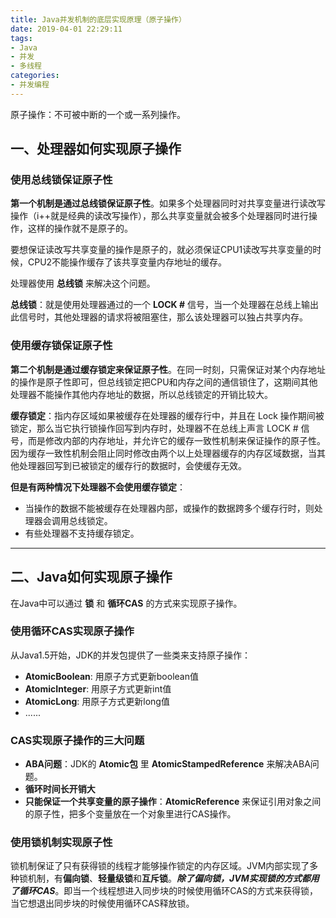 ```yaml
---
title: Java并发机制的底层实现原理（原子操作）
date: 2019-04-01 22:29:11
tags:
- Java
- 并发
- 多线程
categories:
- 并发编程
---
```


原子操作：不可被中断的一个或一系列操作。

## 一、处理器如何实现原子操作

### 使用总线锁保证原子性

**第一个机制是通过总线锁保证原子性**。如果多个处理器同时对共享变量进行读改写操作（i++就是经典的读改写操作），那么共享变量就会被多个处理器同时进行操作，这样的操作就不是原子的。

要想保证读改写共享变量的操作是原子的，就必须保证CPU1读改写共享变量的时候，CPU2不能操作缓存了该共享变量内存地址的缓存。

处理器使用 **总线锁** 来解决这个问题。

**总线锁**：就是使用处理器通过的一个 **LOCK #** 信号，当一个处理器在总线上输出此信号时，其他处理器的请求将被阻塞住，那么该处理器可以独占共享内存。

<!-- more -->

### 使用缓存锁保证原子性

**第二个机制是通过缓存锁定来保证原子性**。在同一时刻，只需保证对某个内存地址的操作是原子性即可，但总线锁定把CPU和内存之间的通信锁住了，这期间其他处理器不能操作其他内存地址的数据，所以总线锁定的开销比较大。

**缓存锁定**：指内存区域如果被缓存在处理器的缓存行中，并且在 Lock 操作期间被锁定，那么当它执行锁操作回写到内存时，处理器不在总线上声言 LOCK # 信号，而是修改内部的内存地址，并允许它的缓存一致性机制来保证操作的原子性。因为缓存一致性机制会阻止同时修改由两个以上处理器缓存的内存区域数据，当其他处理器回写到已被锁定的缓存行的数据时，会使缓存无效。

**但是有两种情况下处理器不会使用缓存锁定**：
 - 当操作的数据不能被缓存在处理器内部，或操作的数据跨多个缓存行时，则处理器会调用总线锁定。
 - 有些处理器不支持缓存锁定。

* * *

## 二、Java如何实现原子操作

在Java中可以通过 **锁** 和 **循环CAS** 的方式来实现原子操作。

### 使用循环CAS实现原子操作

从Java1.5开始，JDK的并发包提供了一些类来支持原子操作：
 - **AtomicBoolean**: 用原子方式更新boolean值
 - **AtomicInteger**: 用原子方式更新int值
 - **AtomicLong**: 用原子方式更新long值
 - ......

### CAS实现原子操作的三大问题

 - **ABA问题**：JDK的 **Atomic包** 里 **AtomicStampedReference** 来解决ABA问题。
 - **循环时间长开销大**
 - **只能保证一个共享变量的原子操作**：**AtomicReference** 来保证引用对象之间的原子性，把多个变量放在一个对象里进行CAS操作。

### 使用锁机制实现原子性

锁机制保证了只有获得锁的线程才能够操作锁定的内存区域。JVM内部实现了多种锁机制，有**偏向锁**、**轻量级锁**和**互斥锁**。**_除了偏向锁，JVM实现锁的方式都用了循环CAS_**。即当一个线程想进入同步块的时候使用循环CAS的方式来获得锁，当它想退出同步块的时候使用循环CAS释放锁。
